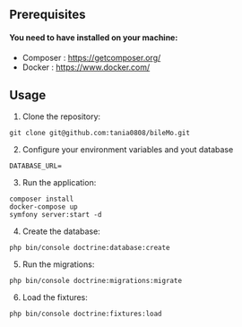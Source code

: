 ## Prerequisites
#### You need to have installed on your machine:

- Composer : https://getcomposer.org/
- Docker : https://www.docker.com/

## Usage
1. Clone the repository:
```
git clone git@github.com:tania0808/bileMo.git
```

2. Configure your environment variables and yout database
```
DATABASE_URL=
```

3. Run the application:
```
composer install
docker-compose up
symfony server:start -d
```
4. Create the database:
```
php bin/console doctrine:database:create
```
5. Run the migrations:
```
php bin/console doctrine:migrations:migrate
```

6. Load the fixtures:
```
php bin/console doctrine:fixtures:load
```